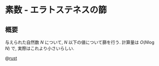 # 素数 - エラトステネスの篩

## 概要

与えられた自然数 $N$ について, $N$ 以下の値について篩を行う.
計算量は $O(N \log N)$ で, 実際はこれより小さいらしい.

@[rust](procon-rs/src/num/prime/sieve.rs)
